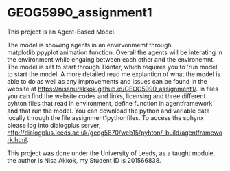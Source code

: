 # GEOG5990_assignment1
This project is an Agent-Based Model.

The model is showing agents in an envirvonmemt through matplotlib.ppyplot animation function. Overall the agents will be interating in the environment while engaing between each other and the environemnt. The model is set to start through Tkinter, which requires you to 'run model' to start the model. A more detailed read me explantion of what the model is able to do as well as any improvements and issues can be found in the website at https://nisanurakkok.github.io/GEOG5990_assignment1/.
In files you can find the website codes and links, licensing and three different pyhton files that read in environment, define function in agentframework and that run the model. You can download the python and variable data locally through the file assignment1pythonfiles. To access the sphynx please log into dialogplus server, http://dialogplus.leeds.ac.uk/geog5870/web15/pyhton/_build/agentframework.html. 

This project was done under the University of Leeds, as a taught module, the author is Nisa Akkok, my Student ID is 201566838.

